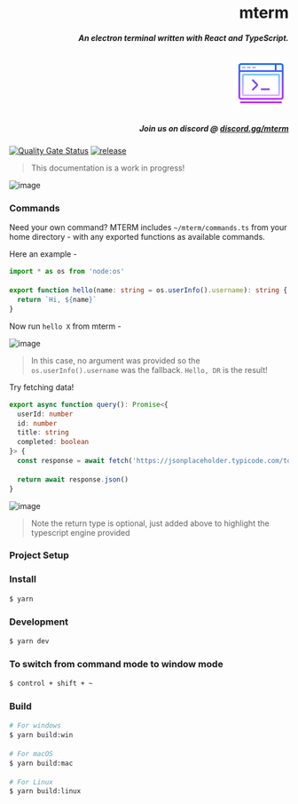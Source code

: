 
<h1 align="right">mterm</h1>
<h5 align="right">An electron terminal written with React and TypeScript.</h5>
<p align="right">
  <img alt="slate@taff" width="100px" src="resources/icon.png">
</p>
<h5 align="right">Join us on discord @ <a href=https://discord.gg/mterm">discord.gg/mterm</a></h5>

[![Quality Gate Status](https://sonarcloud.io/api/project_badges/measure?project=mterm-io_mterm&metric=alert_status)](https://sonarcloud.io/summary/new_code?id=mterm-io_mterm)
[![release](https://github.com/mterm-io/mterm/actions/workflows/release.yml/badge.svg)](https://github.com/mterm-io/mterm/actions/workflows/release.yml)

> This documentation is a work in progress!


![image](https://github.com/mterm-io/mterm/assets/7341502/27bcad62-6891-4b49-80b5-e5a17e0562ab)

### Commands

Need your own command? MTERM includes `~/mterm/commands.ts` from your home directory - with any exported functions as available commands.

Here an example -
```typescript
import * as os from 'node:os'

export function hello(name: string = os.userInfo().username): string {
  return `Hi, ${name}`
}
````

Now run `hello X` from mterm -

![image](https://github.com/mterm-io/mterm/assets/7341502/a042d214-e528-41bd-929c-5f3de6d994cd)

> In this case, no argument was provided so the `os.userInfo().username` was the fallback. `Hello, DR` is the result!

Try fetching data!

```typescript
export async function query(): Promise<{
  userId: number
  id: number
  title: string
  completed: boolean
}> {
  const response = await fetch('https://jsonplaceholder.typicode.com/todos/1')

  return await response.json()
}
```

![image](https://github.com/mterm-io/mterm/assets/7341502/df8e74d4-896c-4964-861d-bad3ced17c80)

> Note the return type is optional, just added above to highlight the typescript engine provided 

### Project Setup

### Install

```bash
$ yarn
```

### Development

```bash
$ yarn dev
```

### To switch from command mode to window mode

```bash
$ control + shift + ~
```

### Build

```bash
# For windows
$ yarn build:win

# For macOS
$ yarn build:mac

# For Linux
$ yarn build:linux
```
